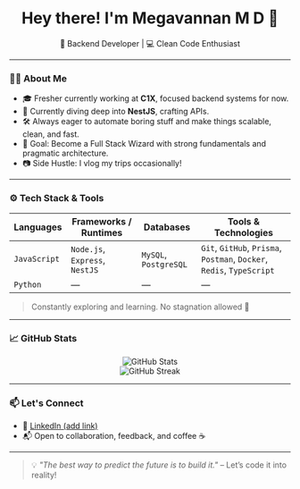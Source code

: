 <h1 align="center">Hey there! I'm Megavannan M D 👋</h1>

<p align="center">
  🚧 Backend Developer | 💻 Clean Code Enthusiast 
</p>

---

### 👨‍💻 About Me

- 🎓 Fresher currently working at **C1X**, focused backend systems for now.
- 🔭 Currently diving deep into **NestJS**, crafting APIs.
- 🛠️ Always eager to automate boring stuff and make things scalable, clean, and fast.
- 🎯 Goal: Become a Full Stack Wizard with strong fundamentals and pragmatic architecture.
- 📷 Side Hustle: I vlog my trips occasionally!

---

### ⚙️ Tech Stack & Tools

| Languages         | Frameworks / Runtimes        | Databases             | Tools & Technologies                |
|------------------|------------------------------|-----------------------|-------------------------------------|
| `JavaScript`     | `Node.js`, `Express`, `NestJS` | `MySQL`, `PostgreSQL` | `Git`, `GitHub`, `Prisma`, `Postman`, `Docker`, `Redis`, `TypeScript` |
| `Python`         | —                            | —                     | —                                   |


> Constantly exploring and learning. No stagnation allowed 🚀

---

### 📈 GitHub Stats

<p align="center">
  <img src="https://github-readme-stats.vercel.app/api?username=megavannan&show_icons=true&theme=tokyonight" alt="GitHub Stats" />
  <br />
  <img src="https://github-readme-streak-stats.herokuapp.com/?user=megavannan&theme=tokyonight" alt="GitHub Streak" />
</p>

---

### 📫 Let's Connect

- 💼 [LinkedIn (add link)]([https://www.linkedin.com/in/megavannan-m-d-b2b629248/])
- 📬 Open to collaboration, feedback, and coffee ☕

---

> 💡 *"The best way to predict the future is to build it."* – Let’s code it into reality!
